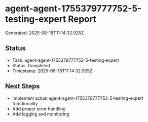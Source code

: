 # agent-agent-1755379777752-5-testing-expert Report

Generated: 2025-08-18T11:14:32.925Z

## Status
- Task: agent-agent-1755379777752-5-testing-expert
- Status: Completed
- Timestamp: 2025-08-18T11:14:32.925Z

## Next Steps
- Implement actual agent-agent-1755379777752-5-testing-expert functionality
- Add proper error handling
- Add logging and monitoring
